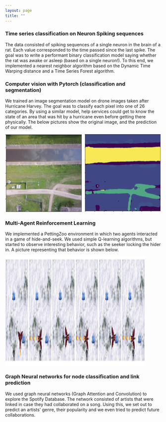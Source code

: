 ```yaml
---
layout: page
title: ""
---
```


### Time series classification on Neuron Spiking sequences

The data consisted of spiking sequences of a single neuron in the brain of a rat. Each value corresponded to the time passed since the last spike. The goal was to write a performant binary classification model saying whether the rat was awake or asleep (based on a single neuron!). To this end, we implemented a nearest neighbor algorithm based on the Dynamic Time Warping distance and a Time Series Forest algorithm. 

### Computer vision with Pytorch (classification and segmentation)

We trained an image segmentation model on drone images taken after Hurricane Harvey. The goal was to classify each pixel into one of 26 categories. By using a similar model, help services could get to know the state of an area that was hit by a hurricane even before getting there physically. The below pictures show the original image, and the prediction of our model. 

<div style="display: flex;">
  <div style="flex: 1; margin-right: 10px;">
    <img src="/imgs/mask.png" alt="Mask" width="250" height="250">
  </div>
  <div style="flex: 1;">
    <img src="/imgs/prediction.png" alt="Prediction" width="250" height="250">
  </div>
</div>


### Multi-Agent Reinforcement Learning

We implemented a PettingZoo environment in which two agents interacted in a game of hide-and-seek. We used simple Q-learning algorithms, but started to observe interesting behavior, such as the seeker locking the hider in. A picture representing that behavior is shown below. 

<div style="display: flex;">
  <div style="flex: 1;">
    <img src="/imgs/cornering.png" alt="Cornering behavior" width="450" height="350">
  </div>
</div>

### Graph Neural networks for node classification and link prediction

We used graph neural networks (Graph Attention and Convolution) to explore the Spotify Database. The network consisted of artists that were linked in case they had collaborated on a song. Using this, we set out to predict an artists' genre, their popularity and we even tried to predict future collaborations.  
